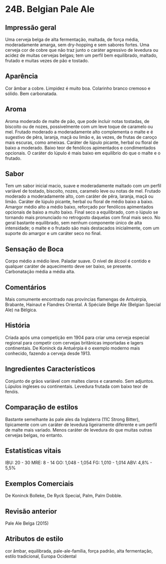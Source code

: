 # 24B. Belgian Pale Ale

## Impressão geral

Uma cerveja belga de alta fermentação, maltada, de força média, moderadamente amarga, sem dry-hopping e sem sabores fortes. Uma cerveja cor de cobre que não traz junto o caráter agressivo de levedura ou acidez de muitas cervejas belgas; tem um perfil bem equilibrado, maltado, frutado e muitas vezes de pão e tostado.

## Aparência

Cor âmbar a cobre. Limpidez é muito boa. Colarinho branco cremoso e sólido. Bem carbonatada.

## Aroma

Aroma moderado de malte de pão, que pode incluir notas tostadas, de biscoito ou de nozes, possivelmente com um leve toque de caramelo ou mel. Frutado moderado a moderadamente alto complementa o malte e é sugestivo de pêra, laranja, maçã ou limão e, às vezes, de frutas de caroço mais escuras, como ameixas. Caráter de lúpulo picante, herbal ou floral de baixo a moderado. Baixo teor de fenólicos apimentados e condimentados opcionais. O caráter do lúpulo é mais baixo em equilíbrio do que o malte e o frutado.

## Sabor

Tem um sabor inicial macio, suave e moderadamente maltado com um perfil variável de tostado, biscoito, nozes, caramelo leve ou notas de mel. Frutado moderado a moderadamente alto, com caráter de pêra, laranja, maçã ou limão. Caráter de lúpulo picante, herbal ou floral de médio baixo a baixo. Amargor médio alto a médio baixo, reforçado por fenólicos apimentados opcionais de baixo a muito baixo. Final seco a equilibrado, com o lúpulo se tornando mais pronunciado no retrogosto daquelas com final mais seco. No geral bastante equilibrado, sem nenhum componente único de alta intensidade; o malte e o frutado são mais destacados inicialmente, com um suporte do amargor e um caráter seco no final.

## Sensação de Boca

Corpo médio a médio leve. Paladar suave. O nível de álcool é contido e qualquer caráter de aquecimento deve ser baixo, se presente. Carbonatação média a média alta.

## Comentários

Mais comumente encontrado nas províncias flamengas de Antuérpia, Brabante, Hainaut e Flandres Oriental. A Spéciale Belge Ale (Belgian Special Ale) na Bélgica.

## História

Criada após uma competição em 1904 para criar uma cerveja especial regional para competir com cervejas britânicas importadas e lagers continentais. De Koninck da Antuérpia é o exemplo moderno mais conhecido, fazendo a cerveja desde 1913.

## Ingredientes Característicos

Conjunto de grãos variável com maltes claros e caramelo. Sem adjuntos. Lúpulos ingleses ou continentais. Levedura frutada com baixo teor de fenóis.

## Comparação de estilos

Bastante semelhante às pale ales da Inglaterra (11C Strong Bitter), tipicamente com um caráter de levedura ligeiramente diferente e um perfil de malte mais variado. Menos caráter de levedura do que muitas outras cervejas belgas, no entanto.

## Estatísticas vitais

IBU: 20 - 30
MRE: 8 - 14
GO: 1,048 - 1,054
FG: 1,010 - 1,014
ABV: 4,8% - 5,5%

## Exemplos Comerciais

De Koninck Bolleke, De Ryck Special, Palm, Palm Dobble.

## Revisão anterior

Pale Ale Belga (2015)

## Atributos de estilo

cor âmbar, equilibrada, pale-ale-família, força padrão, alta fermentação, estilo tradicional, Europa Ocidental